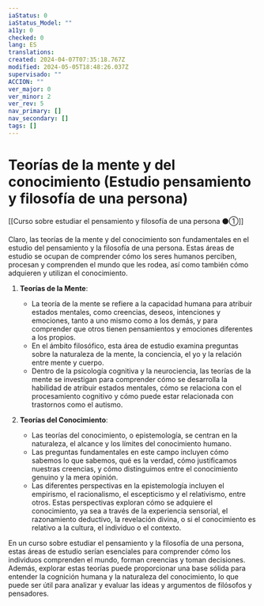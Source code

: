 ```yaml
---
iaStatus: 0
iaStatus_Model: ""
a11y: 0
checked: 0
lang: ES
translations: 
created: 2024-04-07T07:35:18.767Z
modified: 2024-05-05T18:48:26.037Z
supervisado: ""
ACCION: ""
ver_major: 0
ver_minor: 2
ver_rev: 5
nav_primary: []
nav_secondary: []
tags: []
---
```

# Teorías de la mente y del conocimiento (Estudio pensamiento y filosofía de una persona)

[[Curso sobre estudiar el pensamiento y filosofía de una persona ⚫①]]

Claro, las teorías de la mente y del conocimiento son fundamentales en el estudio del pensamiento y la filosofía de una persona. Estas áreas de estudio se ocupan de comprender cómo los seres humanos perciben, procesan y comprenden el mundo que les rodea, así como también cómo adquieren y utilizan el conocimiento.

1. **Teorías de la Mente**:
   - La teoría de la mente se refiere a la capacidad humana para atribuir estados mentales, como creencias, deseos, intenciones y emociones, tanto a uno mismo como a los demás, y para comprender que otros tienen pensamientos y emociones diferentes a los propios.
   - En el ámbito filosófico, esta área de estudio examina preguntas sobre la naturaleza de la mente, la conciencia, el yo y la relación entre mente y cuerpo.
   - Dentro de la psicología cognitiva y la neurociencia, las teorías de la mente se investigan para comprender cómo se desarrolla la habilidad de atribuir estados mentales, cómo se relaciona con el procesamiento cognitivo y cómo puede estar relacionada con trastornos como el autismo.

2. **Teorías del Conocimiento**:
   - Las teorías del conocimiento, o epistemología, se centran en la naturaleza, el alcance y los límites del conocimiento humano.
   - Las preguntas fundamentales en este campo incluyen cómo sabemos lo que sabemos, qué es la verdad, cómo justificamos nuestras creencias, y cómo distinguimos entre el conocimiento genuino y la mera opinión.
   - Las diferentes perspectivas en la epistemología incluyen el empirismo, el racionalismo, el escepticismo y el relativismo, entre otros. Estas perspectivas exploran cómo se adquiere el conocimiento, ya sea a través de la experiencia sensorial, el razonamiento deductivo, la revelación divina, o si el conocimiento es relativo a la cultura, el individuo o el contexto.

En un curso sobre estudiar el pensamiento y la filosofía de una persona, estas áreas de estudio serían esenciales para comprender cómo los individuos comprenden el mundo, forman creencias y toman decisiones. Además, explorar estas teorías puede proporcionar una base sólida para entender la cognición humana y la naturaleza del conocimiento, lo que puede ser útil para analizar y evaluar las ideas y argumentos de filósofos y pensadores.